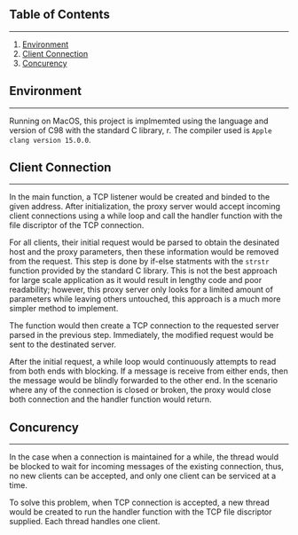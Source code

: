 ## Table of Contents
---
1. [Environment](#Environment)
2. [Client Connection](#client-connection)
3. [Concurency](#concurency)



## Environment
---
Running on MacOS, this project is implmemted using the language and version of C98 with the standard C library, r. The compiler used is `Apple clang version 15.0.0`.


## Client Connection
---
In the main function, a TCP listener would be created and binded to the given address. After initialization, the proxy server would accept incoming client connections using a while loop and call the handler function with the file discriptor of the TCP connection. 

For all clients, their initial request would be parsed to obtain the desinated host and the proxy parameters, then these information would be removed from the request. This step is done by if-else statments with the `strstr` function provided by the standard C library. This is not the best approach for large scale application as it would result in lengthy code and poor readability; however, this proxy server only looks for a limited amount of parameters while leaving others untouched, this approach is a much more simpler method to implement. 

The function would then create a TCP connection to the requested server parsed in the previous step. Immediately, the modified request would be sent to the destinated server. 

After the initial request, a while loop would continuously attempts to read from both ends with blocking. If a message is receive from either ends, then the message would be blindly forwarded to the other end. In the scenario where any of the connection is closed or broken, the proxy would close both connection and the handler function would return. 



## Concurency
---
In the case when a connection is maintained for a while, the thread would be blocked to wait for incoming messages of the existing connection, thus, no new clients can be accepted, and only one client can be serviced at a time. 

To solve this problem, when TCP connection is accepted, a new thread would be created to run the handler function with the TCP file discriptor supplied. Each thread handles one client. 
